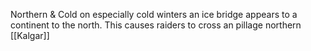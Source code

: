 Northern & Cold on especially cold winters an ice bridge appears to a continent to the north. This causes raiders to cross an pillage northern [[Kalgar]]